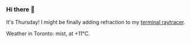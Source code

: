 ### Hi there :wave:

It's Thursday! I might be finally adding refraction to my [terminal raytracer](https://github.com/bewuethr/bash-raytracer).

Weather in Toronto: mist, at +11°C.
